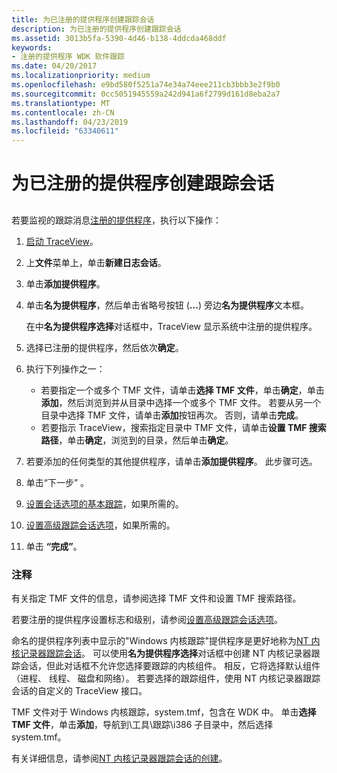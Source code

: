 ```yaml
---
title: 为已注册的提供程序创建跟踪会话
description: 为已注册的提供程序创建跟踪会话
ms.assetid: 3013b5fa-5390-4d46-b138-4ddcda468ddf
keywords:
- 注册的提供程序 WDK 软件跟踪
ms.date: 04/20/2017
ms.localizationpriority: medium
ms.openlocfilehash: e9bd580f5251a74e34a74eee211cb3bbb3e2f9b0
ms.sourcegitcommit: 0cc5051945559a242d941a6f2799d161d8eba2a7
ms.translationtype: MT
ms.contentlocale: zh-CN
ms.lasthandoff: 04/23/2019
ms.locfileid: "63340611"
---
```

# <a name="creating-a-trace-session-for-a-registered-provider"></a>为已注册的提供程序创建跟踪会话


## <span id="ddk_create_a_trace_session_for_a_registered_provider_tools"></span><span id="DDK_CREATE_A_TRACE_SESSION_FOR_A_REGISTERED_PROVIDER_TOOLS"></span>


若要监视的跟踪消息[注册的提供程序](registered-provider.md)，执行以下操作：

1.  [启动 TraceView](starting-and-exiting-traceview.md)。

2.  上**文件**菜单上，单击**新建日志会话**。

3.  单击**添加提供程序**。

4.  单击**名为提供程序**，然后单击省略号按钮 (**...**) 旁边**名为提供程序**文本框。

    在中**名为提供程序选择**对话框中，TraceView 显示系统中注册的提供程序。

5.  选择已注册的提供程序，然后依次**确定**。

6.  执行下列操作之一：
    -   若要指定一个或多个 TMF 文件，请单击**选择 TMF 文件**，单击**确定**，单击**添加**，然后浏览到并从目录中选择一个或多个 TMF 文件。 若要从另一个目录中选择 TMF 文件，请单击**添加**按钮再次。 否则，请单击**完成**。
    -   若要指示 TraceView，搜索指定目录中 TMF 文件，请单击**设置 TMF 搜索路径**，单击**确定**，浏览到的目录，然后单击**确定**。

7.  若要添加的任何类型的其他提供程序，请单击**添加提供程序**。 此步骤可选。

8.  单击“下一步” 。

9.  [设置会话选项的基本跟踪](setting-basic-trace-session-options.md)，如果所需的。

10. [设置高级跟踪会话选项](setting-advanced-trace-session-options.md)，如果所需的。

11. 单击 **“完成”**。

### <a name="span-idcommentsspanspan-idcommentsspancomments"></a><span id="comments"></span><span id="COMMENTS"></span>注释

有关指定 TMF 文件的信息，请参阅选择 TMF 文件和设置 TMF 搜索路径。

若要注册的提供程序设置标志和级别，请参阅[设置高级跟踪会话选项](setting-advanced-trace-session-options.md)。

命名的提供程序列表中显示的"Windows 内核跟踪"提供程序是更好地称为[NT 内核记录器跟踪会话](nt-kernel-logger-trace-session.md)。 可以使用**名为提供程序选择**对话框中创建 NT 内核记录器跟踪会话，但此对话框不允许您选择要跟踪的内核组件。 相反，它将选择默认组件 （进程、 线程、 磁盘和网络）。 若要选择的跟踪组件，使用 NT 内核记录器跟踪会话的自定义的 TraceView 接口。

TMF 文件对于 Windows 内核跟踪，system.tmf，包含在 WDK 中。 单击**选择 TMF 文件**，单击**添加**，导航到\\工具\\跟踪\\i386 子目录中，然后选择 system.tmf。

有关详细信息，请参阅[NT 内核记录器跟踪会话的创建](creating-an-nt-kernel-logger-trace-session.md)。

 

 





